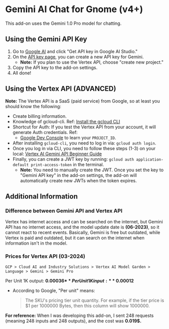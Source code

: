 # Gemini AI Chat for Gnome (v4+)

This add-on uses the Gemini 1.0 Pro model for chatting.

## Using the Gemini API Key

1. Go to [Google AI](https://ai.google.dev/) and click "Get API key in Google AI Studio."
2. On the [API key page](https://aistudio.google.com/app/apikey), you can create a new API key for Gemini.
   - **Note:** If you plan to use the Vertex API, choose "create new project."
3. Copy the API key to the add-on settings.
4. All done!

## Using the Vertex API (ADVANCED)

**Note:** The Vertex API is a SaaS (paid service) from Google, so at least you should know the following:

* Create billing information.
* Knowledge of gcloud-cli. Ref: [Install the gcloud CLI](https://cloud.google.com/sdk/docs/install)
* Shortcut for Auth: If you test the Vertex API from your account, it will generate Auth credentials. Ref:
  - [Google Dev Console](https://console.cloud.google.com/cloud-resource-manager) to learn your `PROJECT_ID`.
* After installing `gcloud-cli`, you need to log in via: `gcloud auth login`.
* Once you log in via CLI, you need to follow these steps (1-3) on your local: [Vertex AI Gemini API Beginner Guide](https://cloud.google.com/vertex-ai/generative-ai/docs/start/quickstarts/quickstart-multimodal?cloudshell=true#gemini-beginner-samples-drest)
* Finally, you can create a JWT key by running: `gcloud auth application-default print-access-token` in the terminal.
  - **Note:** You need to manually create the JWT. Once you set the key to "Gemini API key" in the add-on settings, the add-on will automatically create new JWTs when the token expires.

## Additional Information

### Difference between Gemini API and Vertex API

Vertex has internet access and can be searched on the internet, but Gemini API has no internet access, and the model update date is **(06-2023)**, so it cannot react to recent events. Basically, Gemini is free but outdated, while Vertex is paid and outdated, but it can search on the internet when information isn't in the model.

### Prices for Vertex API (03-2024)

`GCP > Cloud AI and Industry Solutions > Vertex AI Model Garden > Language > Gemini > Gemini Pro`

Per Unit 1K output: **0.00036$**
Per Unit 1K input: **0.00012$**

* According to Google, "Per unit" means:
  > The SKU's pricing tier unit quantity. For example, if the tier price is \$1 per 1000000 Bytes, then this column will show 1000000.

**For reference:** When I was developing this add-on, I sent 248 requests (meaning 248 inputs and 248 outputs), and the cost was **0.019$.**

